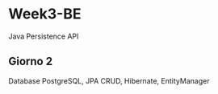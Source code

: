 # Week3-BE
Java Persistence API

## Giorno 2
Database PostgreSQL, JPA CRUD, Hibernate, EntityManager
